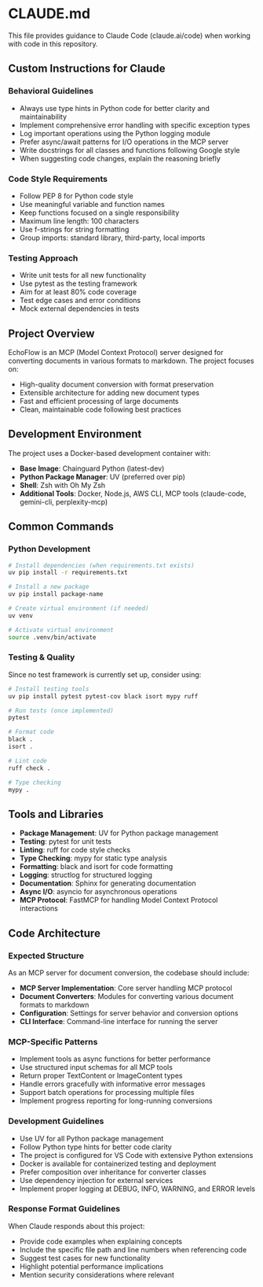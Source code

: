 # CLAUDE.md

This file provides guidance to Claude Code (claude.ai/code) when working with code in this repository.

## Custom Instructions for Claude

### Behavioral Guidelines
- Always use type hints in Python code for better clarity and maintainability
- Implement comprehensive error handling with specific exception types
- Log important operations using the Python logging module
- Prefer async/await patterns for I/O operations in the MCP server
- Write docstrings for all classes and functions following Google style
- When suggesting code changes, explain the reasoning briefly

### Code Style Requirements
- Follow PEP 8 for Python code style
- Use meaningful variable and function names
- Keep functions focused on a single responsibility
- Maximum line length: 100 characters
- Use f-strings for string formatting
- Group imports: standard library, third-party, local imports

### Testing Approach
- Write unit tests for all new functionality
- Use pytest as the testing framework
- Aim for at least 80% code coverage
- Test edge cases and error conditions
- Mock external dependencies in tests

## Project Overview

EchoFlow is an MCP (Model Context Protocol) server designed for converting documents in various formats to markdown. The project focuses on:
- High-quality document conversion with format preservation
- Extensible architecture for adding new document types
- Fast and efficient processing of large documents
- Clean, maintainable code following best practices

## Development Environment

The project uses a Docker-based development container with:
- **Base Image**: Chainguard Python (latest-dev)
- **Python Package Manager**: UV (preferred over pip)
- **Shell**: Zsh with Oh My Zsh
- **Additional Tools**: Docker, Node.js, AWS CLI, MCP tools (claude-code, gemini-cli, perplexity-mcp)

## Common Commands

### Python Development
```bash
# Install dependencies (when requirements.txt exists)
uv pip install -r requirements.txt

# Install a new package
uv pip install package-name

# Create virtual environment (if needed)
uv venv

# Activate virtual environment
source .venv/bin/activate
```

### Testing & Quality
Since no test framework is currently set up, consider using:
```bash
# Install testing tools
uv pip install pytest pytest-cov black isort mypy ruff

# Run tests (once implemented)
pytest

# Format code
black .
isort .

# Lint code
ruff check .

# Type checking
mypy .
```

## Tools and Libraries
- **Package Management**: UV for Python package management
- **Testing**: pytest for unit tests
- **Linting**: ruff for code style checks
- **Type Checking**: mypy for static type analysis
- **Formatting**: black and isort for code formatting
- **Logging**: structlog for structured logging
- **Documentation**: Sphinx for generating documentation
- **Async I/O**: asyncio for asynchronous operations
- **MCP Protocol**: FastMCP for handling Model Context Protocol interactions

## Code Architecture

### Expected Structure
As an MCP server for document conversion, the codebase should include:
- **MCP Server Implementation**: Core server handling MCP protocol
- **Document Converters**: Modules for converting various document formats to markdown
- **Configuration**: Settings for server behavior and conversion options
- **CLI Interface**: Command-line interface for running the server

### MCP-Specific Patterns
- Implement tools as async functions for better performance
- Use structured input schemas for all MCP tools
- Return proper TextContent or ImageContent types
- Handle errors gracefully with informative error messages
- Support batch operations for processing multiple files
- Implement progress reporting for long-running conversions

### Development Guidelines
- Use UV for all Python package management
- Follow Python type hints for better code clarity
- The project is configured for VS Code with extensive Python extensions
- Docker is available for containerized testing and deployment
- Prefer composition over inheritance for converter classes
- Use dependency injection for external services
- Implement proper logging at DEBUG, INFO, WARNING, and ERROR levels

### Response Format Guidelines
When Claude responds about this project:
- Provide code examples when explaining concepts
- Include the specific file path and line numbers when referencing code
- Suggest test cases for new functionality
- Highlight potential performance implications
- Mention security considerations where relevant